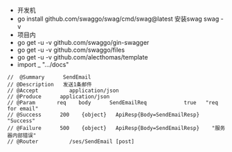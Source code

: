 * 开发机
* go install github.com/swaggo/swag/cmd/swag@latest   安装swag  swag -v
* 项目内
* go get -u -v github.com/swaggo/gin-swagger 
* go get -u -v github.com/swaggo/files 
* go get -u -v github.com/alecthomas/template
* import _ ".../docs"







```
//  @Summary      SendEmail
// @Description   发送1条邮件
// @Accept          application/json
// @Produce      application/json
// @Param       req    body      SendEmailReq            true   "req for email"
// @Success      200    {object}   ApiResp{Body=SendEmailResp}    "Success"
// @Failure      500    {object}   ApiResp{Body=SendEmailResp}    "服务器内部错误"
// @Router          /ses/SendEmail [post]
```
